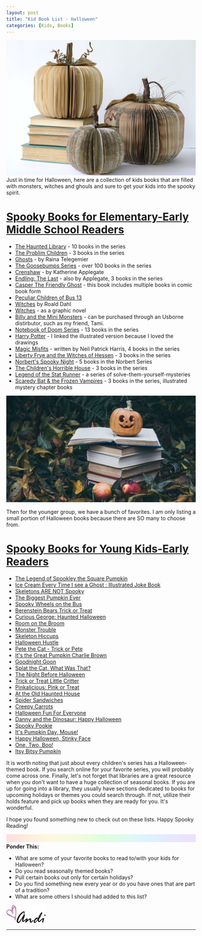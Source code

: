 ```yaml
---
layout: post
title: "Kid Book List - Halloween"
categories: [Kids, Books]
---
```

![halloweenbooks](/images/pumpkinbooks.jpg)
Just in time for Halloween, here are a collection of kids books that are filled with monsters, witches and ghouls and sure to get your kids into the spooky spirit.

# <span style="text-decoration: underline">Spooky Books for Elementary-Early Middle School Readers</span>
- [The Haunted Library](https://www.amazon.com/Haunted-Library-Dori-Hillestad-Butler-ebook/dp/B00I8R6254/ref=sr_1_1?dchild=1&keywords=the+haunted+library&qid=1601327723&s=digital-text&sr=1-1) - 10 books in the series
- [The Problim Children](https://natalielloyd.com/books/the-problim-children/) - 3 books in the series
- [Ghosts](https://www.amazon.com/Ghosts-Raina-Telgemeier-ebook/dp/B01A8Z86H0/ref=sr_1_7?dchild=1&keywords=ghost&qid=1601328026&s=digital-text&sr=1-7) - by Raina Telegemier
- [The Goosebumps Series](https://www.amazon.com/gp/product/B005E8ASEQ?ref_=dbs_m_mng_rwt_calw_tkin_6&storeType=ebooks) - over 100 books in the series
- [Crenshaw](https://www.amazon.com/gp/product/B005E8ASEQ?ref_=dbs_m_mng_rwt_calw_tkin_6&storeType=ebooks) - by Katherine Applegate
- [Endling: The Last](https://www.amazon.com/Endling-1-Last-Katherine-Applegate-ebook/dp/B0722N66GM/ref=pd_sim_351_3/131-3843125-8008732?_encoding=UTF8&pd_rd_i=B0722N66GM&pd_rd_r=db9c6152-d092-4b90-aba0-18d0fbef9906&pd_rd_w=BNmXE&pd_rd_wg=FrcAo&pf_rd_p=37f7dfa1-8c4e-4106-9502-a190ed3a2f4f&pf_rd_r=2F9MX88Q1GQBBS68MCMV&psc=1&refRID=2F9MX88Q1GQBBS68MCMV) - also by Applegate, 3 books in the series
- [Casper The Friendly Ghost](https://www.amazon.com/Casper-Friendly-Ghost-Vol-Haunted-ebook/dp/B07ZTRGX5T/ref=sr_1_1?dchild=1&keywords=casper+the+friendly+ghost+book&qid=1601328726&s=digital-text&sr=1-1) - this book includes multiple books in comic book form
- [Peculiar Children of Bus 13](https://www.amazon.com/dp/B077MG4CH6/ref=sspa_dk_detail_3?psc=1&spLa=ZW5jcnlwdGVkUXVhbGlmaWVyPUExODM5VkQwQzAwTVY3JmVuY3J5cHRlZElkPUEwMjM2NjU2SDQxTzlESDVMREREJmVuY3J5cHRlZEFkSWQ9QTAyMzQ0NjIxRkhINFlUTUdHMFYzJndpZGdldE5hbWU9c3BfZGV0YWlsMiZhY3Rpb249Y2xpY2tSZWRpcmVjdCZkb05vdExvZ0NsaWNrPXRydWU=)
- [Witches](https://www.amazon.com/Witches-Roald-Dahl/dp/014241011X/ref=sr_1_1?dchild=1&keywords=roald+dahl+witches&qid=1601329017&sr=8-1) by Roald Dahl
- [Witches](https://www.amazon.com/Witches-Graphic-Novel-Roald-Dahl/dp/1338677438/ref=pd_sbs_14_3/131-3843125-8008732?_encoding=UTF8&pd_rd_i=1338677438&pd_rd_r=7b5b7b3b-246a-4575-8fe5-e67aa50b5808&pd_rd_w=cm0Ra&pd_rd_wg=qotGU&pf_rd_p=b65ee94e-1282-43fc-a8b1-8bf931f6dfab&pf_rd_r=791W3EJVPFH6AATK9XK3&psc=1&refRID=791W3EJVPFH6AATK9XK3) - as a graphic novel
- [Billy and the Mini Monsters](Mybrilliantbooks.com) - can be purchased through an Usborne distirbutor, such as my friend, Tami.
- [Notebook of Doom Series](https://www.amazon.com/Rise-Balloon-Goons-Branches-Notebook/dp/0545493234/ref=sr_1_13?crid=33OZEDYHYBBO3&dchild=1&keywords=billy+and+the+mini+monsters&qid=1601329286&s=books&sprefix=billy+and+the+mini+m%2Cstripbooks%2C438&sr=1-13) - 13 books in the series
- [ Harry Potter](https://www.amazon.com/Harry-Potter-Sorcerers-Stone-Illustrated/dp/0545790352/ref=sr_1_3?crid=FQQJG4QKYFOC&dchild=1&keywords=harry+potter+illustrated+books&qid=1601403812&sprefix=harry+potter+illustrated%2Caps%2C183&sr=8-3) - I linked the illustrated version because I loved the drawings
- [Magic Misfits](https://www.amazon.com/gp/product/B01N4JZB3H/ref=dbs_a_def_rwt_hsch_vapi_tkin_p1_i0) - written by Neil Patrick Harris, 4 books in the series
- [Liberty Frye and the Witches of Hessen](https://www.amazon.com/dp/B0075SRW2E/ref=sspa_dk_detail_1?psc=1&spLa=ZW5jcnlwdGVkUXVhbGlmaWVyPUEzNzBOWDRFMlJVRFImZW5jcnlwdGVkSWQ9QTA0MjExMDEzSk5RRjhZME1KVTdUJmVuY3J5cHRlZEFkSWQ9QTA3OTc2ODkxVkdFV0RKVU1IMk9aJndpZGdldE5hbWU9c3BfZGV0YWlsMiZhY3Rpb249Y2xpY2tSZWRpcmVjdCZkb05vdExvZ0NsaWNrPXRydWU=) - 3 books in the series
- [Norbert's Spooky Night](https://www.amazon.com/dp/B00OV5L9NC/ref=sspa_dk_detail_3?psc=1&spLa=ZW5jcnlwdGVkUXVhbGlmaWVyPUExTFo2VzZWNlg1QUpOJmVuY3J5cHRlZElkPUExMDI3Mjc3Rk04RFpPOUUwOFdLJmVuY3J5cHRlZEFkSWQ9QTAxNTgyMTAySlNNTFpCRVc4SVRBJndpZGdldE5hbWU9c3BfZGV0YWlsMiZhY3Rpb249Y2xpY2tSZWRpcmVjdCZkb05vdExvZ0NsaWNrPXRydWU=) - 5 books in the Norbert Series
- [The Children's Horrible House](https://www.amazon.com/dp/B017ABDRA6/ref=sspa_dk_detail_2?psc=1&spLa=ZW5jcnlwdGVkUXVhbGlmaWVyPUEzSzE4WE5SQ0ZRM0dQJmVuY3J5cHRlZElkPUEwODc0NjIwMUtVRlpZRU41WDBCTyZlbmNyeXB0ZWRBZElkPUExMDExMDk4MUVQTldLTzhISkE2USZ3aWRnZXROYW1lPXNwX2RldGFpbDImYWN0aW9uPWNsaWNrUmVkaXJlY3QmZG9Ob3RMb2dDbGljaz10cnVl) - 3 books in the series
- [Legend of the Stat Runner](https://www.amazon.com/Legend-Star-Runner-Solve-Them-Yourself-Mysteries-ebook/dp/B07D1R18VQ/ref=pd_sim_351_7?_encoding=UTF8&pd_rd_i=B07D1R18VQ&pd_rd_r=2bfb57b9-af7f-4e31-bfd5-d7cb138d1795&pd_rd_w=zQk34&pd_rd_wg=vvBYS&pf_rd_p=37f7dfa1-8c4e-4106-9502-a190ed3a2f4f&pf_rd_r=QRZ3BMV5T6N0J75Z41TQ&psc=1&refRID=QRZ3BMV5T6N0J75Z41TQ) - a series of solve-them-yourself-mysteries
- [Scaredy Bat & the Frozen Vampires](https://www.amazon.com/Scaredy-Bat-Frozen-Vampires-Illustrated-ebook/dp/B07Y2TCZPP/ref=sr_1_5?dchild=1&keywords=layla+and+the+bots&qid=1601489602&s=digital-text&sr=1-5) - 3 books in the series, illustrated mystery chapter books

![halloweenbooks](/images/halloweenbooks2.jpg)

Then for the younger group, we have a bunch of favorites. I am only listing a small portion of Halloween books because there are SO many to choose from.

# <span style="text-decoration: underline">Spooky Books for Young Kids-Early Readers</span>
- [The Legend of Spookley the Square Pumpkin](https://www.amazon.com/Legend-Spookley-Square-Pumpkin/dp/B07GXZ2GTG/ref=sr_1_4?crid=3CLGKCJFC389R&dchild=1&keywords=spookley+the+square+pumpkin&qid=1601405846&sprefix=spookley%2Caps%2C172&sr=8-4)
- [Ice Cream Every Time I see a Ghost : Illustrated Joke Book](https://www.amazon.com/Ice-Cream-Every-Time-Ghost/dp/1690973633/ref=sr_1_18_sspa?crid=3URPHJX5CFOLC&dchild=1&keywords=spooky+wheels+on+the+bus&qid=1601406165&sprefix=spooky+wheels%2Caps%2C177&sr=8-18-spons&psc=1&spLa=ZW5jcnlwdGVkUXVhbGlmaWVyPUEzN1g5TUJTNjZFNjBQJmVuY3J5cHRlZElkPUEwMjA0MDY2MUpNUEM3MDBCTE01TyZlbmNyeXB0ZWRBZElkPUEwOTIzMjYyMUhaTEQ0NTQ2NVg4SyZ3aWRnZXROYW1lPXNwX2F0Zl9uZXh0JmFjdGlvbj1jbGlja1JlZGlyZWN0JmRvTm90TG9nQ2xpY2s9dHJ1ZQ==)
- [Skeletons ARE NOT Spooky](https://www.amazon.com/Skeletons-ARE-NOT-Spooky-Duds/dp/172666581X/ref=pd_bxgy_2/131-3843125-8008732?_encoding=UTF8&pd_rd_i=172666581X&pd_rd_r=2532ccfe-0532-43da-9b0f-1933ae007213&pd_rd_w=JuUTz&pd_rd_wg=LVLs1&pf_rd_p=ce6c479b-ef53-49a6-845b-bbbf35c28dd3&pf_rd_r=EFTZZZP1YAA1PHKW5B7Q&psc=1&refRID=EFTZZZP1YAA1PHKW5B7Q)
- [The Biggest Pumpkin Ever](https://www.amazon.com/Biggest-Pumpkin-Ever-Steven-Kroll/dp/0590464639/ref=sr_1_1?dchild=1&keywords=biggest+pumpkin+ever&qid=1601405912&sr=8-1)
- [Spooky Wheels on the Bus](https://www.amazon.com/Spooky-Wheels-Bus-Elizabeth-Mills/dp/0545174805/ref=sr_1_1?crid=3URPHJX5CFOLC&dchild=1&keywords=spooky+wheels+on+the+bus&qid=1601405943&sprefix=spooky+wheels%2Caps%2C177&sr=8-1)
- [Berenstein Bears Trick or Treat](https://www.amazon.com/Berenstain-Bears-Trick-Treat-First/dp/0679800913/ref=sr_1_5?crid=3URPHJX5CFOLC&dchild=1&keywords=spooky+wheels+on+the+bus&qid=1601405943&sprefix=spooky+wheels%2Caps%2C177&sr=8-5)
- [Curious George: Haunted Halloween](https://www.amazon.com/Curious-George-Haunted-Halloween-Reader/dp/0544320794/ref=sr_1_12?crid=398VB80OGSCZA&dchild=1&keywords=curious+george+halloween&qid=1601406306&sprefix=curious+george+h%2Caps%2C175&sr=8-12)
- [Room on the Broom](https://www.amazon.com/Room-Broom-Julia-Donaldson/dp/0142501123/ref=pd_bxgy_3/131-3843125-8008732?_encoding=UTF8&pd_rd_i=0142501123&pd_rd_r=2532ccfe-0532-43da-9b0f-1933ae007213&pd_rd_w=JuUTz&pd_rd_wg=LVLs1&pf_rd_p=ce6c479b-ef53-49a6-845b-bbbf35c28dd3&pf_rd_r=EFTZZZP1YAA1PHKW5B7Q&psc=1&refRID=EFTZZZP1YAA1PHKW5B7Q)
- [Monster Trouble](https://www.amazon.com/Monster-Trouble-Lane-Fredrickson/dp/1454913452/ref=sr_1_1?dchild=1&keywords=monster+trouble&qid=1601406420&sr=8-1)
- [Skeleton Hiccups](https://www.amazon.com/Skeleton-Hiccups-Margery-Cuyler/dp/1416902767/ref=sr_1_2?dchild=1&keywords=skeleton+hiccups&qid=1601406439&sr=8-2)
- [Halloween Hustle](https://www.amazon.com/Halloween-Hustle-Charlotte-Gunnufson/dp/1477817239/ref=sr_1_14?dchild=1&keywords=skeleton+hiccups&qid=1601406439&sr=8-14)
- [Pete the Cat - Trick or Pete](https://www.amazon.com/Pete-Cat-Trick-James-Dean/dp/006219870X/ref=sr_1_14?crid=3URPHJX5CFOLC&dchild=1&keywords=spooky+wheels+on+the+bus&qid=1601405943&sprefix=spooky+wheels%2Caps%2C177&sr=8-14)
- [It's the Great Pumpkin Charlie Brown](https://www.amazon.com/Great-Pumpkin-Charlie-Brown-Peanuts/dp/148143585X/ref=sr_1_13?crid=3URPHJX5CFOLC&dchild=1&keywords=spooky+wheels+on+the+bus&qid=1601405943&sprefix=spooky+wheels%2Caps%2C177&sr=8-13)
- [Goodnight Goon](https://www.amazon.com/Goodnight-Goon-Petrifying-Michael-Rex/dp/0399260110/ref=sr_1_1?dchild=1&keywords=goodnight+goon&qid=1601406496&sr=8-1)
- [Splat the Cat, What Was That?](https://www.amazon.com/Splat-Cat-What-Was-That/dp/0061978639/ref=sr_1_1?crid=2BV37YV91OIBC&dchild=1&keywords=splat+the+cat+what+was+that&qid=1601406512&sprefix=splat+the+cat+what+%2Caps%2C174&sr=8-1)
- [The Night Before Halloween](https://www.amazon.com/Night-Before-Halloween-Natasha-Wing/dp/0448419653/ref=sr_1_7?crid=3URPHJX5CFOLC&dchild=1&keywords=spooky+wheels+on+the+bus&qid=1601405943&sprefix=spooky+wheels%2Caps%2C177&sr=8-7)
- [Trick or Treat Little Critter](https://www.amazon.com/Trick-Treat-Little-Critter-Pictureback/dp/1984830716/ref=sr_1_1?crid=24PJOSD4BD026&dchild=1&keywords=trick+or+treat+little+critter+book&qid=1601406556&sprefix=trick+or+treat+little+%2Caps%2C172&sr=8-1)
- [Pinkalicious: Pink or Treat](https://www.amazon.com/Pinkalicious-Pink-Treat-Victoria-Kann/dp/0062187708/ref=sr_1_1?crid=3O9CTHBJPCVSH&dchild=1&keywords=pinkalicious+halloween+book&qid=1601406384&sprefix=pinka%2Caps%2C176&sr=8-1)
- [At the Old Haunted House](https://www.amazon.com/Old-Haunted-House-Helen-Ketteman/dp/1477847693/ref=sr_1_1?crid=27YIEL3R5YX78&dchild=1&keywords=at+the+old+haunted+house+book&qid=1601406593&sprefix=at+the+old%2Caps%2C168&sr=8-1)
- [Spider Sandwiches](https://www.amazon.com/Spider-Sandwiches-Claire-Freedman/dp/1619633647/ref=sr_1_1?dchild=1&keywords=spider+sandwiches&qid=1601406625&sr=8-1)
- [Creepy Carrots](https://www.amazon.com/Creepy-Carrots-Aaron-Reynolds/dp/1442402970/ref=sr_1_3?dchild=1&keywords=creepy+carrots&qid=1601406641&sr=8-3)
- [Halloween Fun For Everyone](https://www.amazon.com/Halloween-Everyone-Seuss-Knows-About/dp/1101934956/ref=sr_1_22?crid=1JPQWSZMQRR2S&dchild=1&keywords=cat+in+the+hat+knows+a+lot+about+halloween&qid=1601406697&sprefix=cat+in+the+hat+knows%2Caps%2C187&sr=8-22)
- [Danny and the Dinosaur: Happy Halloween](https://www.amazon.com/Danny-Dinosaur-Halloween-Syd-Hoff/dp/0062410431/ref=sr_1_4?crid=3URPHJX5CFOLC&dchild=1&keywords=spooky+wheels+on+the+bus&qid=1601405943&sprefix=spooky+wheels%2Caps%2C177&sr=8-4)
- [Spooky Pookie](https://www.amazon.com/Spooky-Pookie-Little-Sandra-Boynton/dp/1481497677/ref=sr_1_6?crid=3URPHJX5CFOLC&dchild=1&keywords=spooky+wheels+on+the+bus&qid=1601405943&sprefix=spooky+wheels%2Caps%2C177&sr=8-6)
- [It's Pumpkin Day, Mouse!](https://www.amazon.com/Its-Pumpkin-Day-Mouse-Give/dp/069401429X/ref=sr_1_8?crid=3URPHJX5CFOLC&dchild=1&keywords=spooky+wheels+on+the+bus&qid=1601405943&sprefix=spooky+wheels%2Caps%2C177&sr=8-8)
- [Happy Halloween, Stinky Face](https://www.amazon.com/Happy-Halloween-Stinky-Face-McCourt/dp/1338029207/ref=sr_1_15?crid=3URPHJX5CFOLC&dchild=1&keywords=spooky+wheels+on+the+bus&qid=1601405943&sprefix=spooky+wheels%2Caps%2C177&sr=8-15)
- [One, Two, Boo!](https://www.amazon.com/One-Two-Boo-Kristen-Depken/dp/037584418X/ref=sr_1_17?crid=3URPHJX5CFOLC&dchild=1&keywords=spooky+wheels+on+the+bus&qid=1601405943&sprefix=spooky+wheels%2Caps%2C177&sr=8-17)
- [Itsy Bitsy Pumpkin](https://www.amazon.com/Itsy-Bitsy-Pumpkin-Sonali-Fry/dp/1481405055/ref=sr_1_18?crid=3URPHJX5CFOLC&dchild=1&keywords=spooky+wheels+on+the+bus&qid=1601405943&sprefix=spooky+wheels%2Caps%2C177&sr=8-18)

It is worth noting that just about every children's series has a Halloween-themed book. If you search online for your favorite series, you will probably come across one. Finally, let's not forget that libraries are a great resource when you don't want to have a huge collection of seasonal books. If you are up for going into a library, they usually have sections dedicated to books for upcoming holidays or themes you could search through. If not, utilize their holds feature and pick up books when they are ready for you. It's wonderful. 

I hope you found something new to check out on these lists. Happy Spooky Reading!

![header](/images/SkinnyRainbow.jpg)
**Ponder This:**
- What are some of your favorite books to read to/with your kids for Halloween?
- Do you read seasonally themed books?
- Pull certain books out only for certain holidays?
- Do you find something new every year or do you have ones that are part of a tradition?
- What are some others I should had added to this list?

![Andi](/images/andi.jpg)

----
